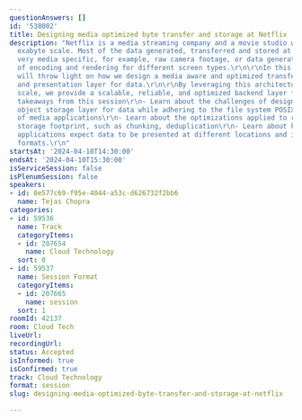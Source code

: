 ```yaml
---
questionAnswers: []
id: '538002'
title: Designing media optimized byte transfer and storage at Netflix
description: "Netflix is a media streaming company and a movie studio with data at
  exabyte scale. Most of the data generated, transferred and stored at Netflix is
  very media specific, for example, raw camera footage, or data generated as a result
  of encoding and rendering for different screen types.\r\n\r\nIn this session, I
  will throw light on how we design a media aware and optimized transfer, storage
  and presentation layer for data.\r\n\r\nBy leveraging this architecture at Netflix
  scale, we provide a scalable, reliable, and optimized backend layer for media data.\r\n\r\nMajor
  takeaways from this session\r\n- Learn about the challenges of designing a scalable
  object storage layer for data while adhering to the file system POSIX semantics
  of media applications\r\n- Learn about the optimizations applied to reduce cloud
  storage footprint, such as chunking, deduplication\r\n- Learn about how different
  applications expect data to be presented at different locations and in different
  formats.\r\n"
startsAt: '2024-04-10T14:30:00'
endsAt: '2024-04-10T15:30:00'
isServiceSession: false
isPlenumSession: false
speakers:
- id: 0e577c69-f95e-4044-a53c-d626732f2bb6
  name: Tejas Chopra
categories:
- id: 59536
  name: Track
  categoryItems:
  - id: 207654
    name: Cloud Technology
  sort: 0
- id: 59537
  name: Session Format
  categoryItems:
  - id: 207665
    name: session
  sort: 1
roomId: 42137
room: Cloud Tech
liveUrl: 
recordingUrl: 
status: Accepted
isInformed: true
isConfirmed: true
track: Cloud Technology
format: session
slug: designing-media-optimized-byte-transfer-and-storage-at-netflix

---
```

